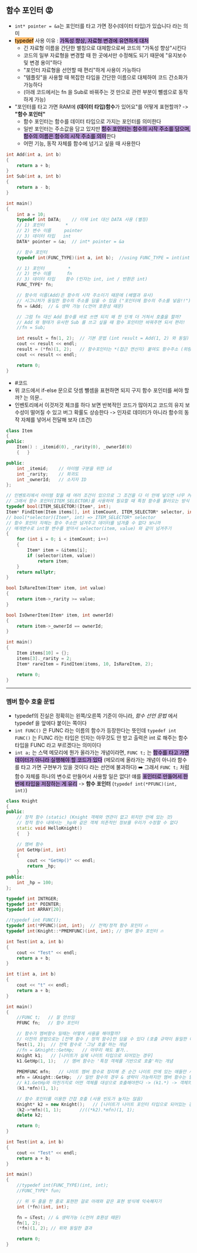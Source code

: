 
## 함수 포인터 😡
- `int* pointer = &a`는 포인터를 타고 가면 정수(데이터 타입)가 있습니다 라는 의미
- <mark style="background: #FFAB45CF;">typedef</mark> 사용 이유 : <mark style="background: #824CB496;">가독성 향상, 자료형 변경에 유연하게 대처</mark>
	- 긴 자료형 이름을 간단한 별칭으로 대체함으로써 코드의 "가독성 향상"시킨다
	- 코드의 일부 자료형을 변경할 때 한 곳에서만 수정해도 되기 때문에 "유지보수 및 변경 용이"하다
	- "포인터 자료형을 선언할 때 편리"하게 사용이 가능하다
	- "템플릿"을 사용할 때 복잡한 타입을 간단한 이름으로 대체하여 코드 간소화가 가능하다
	- (아래 코드에서는 fn 을 Sub로 바꿔주는 것 만으로 관련 부분이 뺄셈으로 동작하게 가능)
- "포인터를 타고 가면 RAM에 **(데이터 타입)함수**가 있어요"를 어떻게 표현할까? -> **"함수 포인터"**
	- 함수 포인터는 함수를 데이터 타입으로 가지는 포인터를 의미한다
	- 일반 포인터는 주소값을 담고 있지만 <mark style="background: #824CB496;">함수 포인터는 함수의 시작 주소를 담으며, 함수의 이름은 함수의 시작 주소를 의미</mark>한다
	- 어떤 기능, 동작 자체를 함수에 넘기고 싶을 때 사용한다
```cpp
int Add(int a, int b)
{
	return a + b;
}
int Sub(int a, int b)
{
	return a - b;
}

int main()
{
	int a = 10;
	typedef int DATA;    // 이제 int 대신 DATA 사용 (별칭)
	// 1) 포인터        *
	// 2) 변수 이름     pointer
	// 3) 데이터 타입   int
	DATA* pointer = &a;  // int* pointer = &a

	// 함수 포인터
	typedef int(FUNC_TYPE)(int a, int b);  //using FUNC_TYPE = int(int a, int b);와 동일

	// 1) 포인터         *
	// 2) 변수 이름      fn
	// 3) 데이터 타입    함수 (인자는 int, int / 반환은 int)
	FUNC_TYPE* fn;   

	// 함수의 이름(Add)은 함수의 시작 주소이기 때문에 (배열과 유사)
	// 시그니처가 동일한 함수의 주소를 담을 수 있음 ("포인터에 함수의 주소를 넣음!!")
	fn = &Add;  // & 생략 가능 (c언어 호환성 때문)

	// 그럼 fn 대신 Add 함수를 바로 쓰면 되지 왜 한 단계 더 거쳐서 호출을 할까?
	// Add 와 형태가 유사한 Sub 를 쓰고 싶을 때 함수 포인터만 바꿔주면 되서 편리!
	//fn = Sub;

	int result = fn(1, 2);	// 기본 문법 (int result = Add(1, 2) 와 동일)
	cout << result << endl;
	result = (*fn)(1, 2);	// 함수포인터는 *(접근 연산자) 붙여도 함수주소 (위랑 똑같이 동작)
	cout << result << endl;	

	return 0;
}
```

- #코드
- 위 코드에서 if-else 문으로 덧셈 뺄셈을 표현하면 되지 구지 함수 포인터를 써야 할까? 는 의문..
- 인벤토리에서 이것저것 체크를 하다 보면 반복적인 코드가 많아지고 코드의 유지 보수성이 떨어질 수 있고 버그 확률도 상승한다 -> 인자로 데이터가 아니라 함수의 동작 자체를 넣어서 전달해 보자 (조건)
```cpp
class Item
{
public:
	Item() : _itemid(0), _rarity(0), _ownerId(0)
	{	}

public:
	int _itemid;	// 아이템 구분을 위한 id
	int _rarity;	// 희귀도
	int _ownerId;	// 소지자 ID
};

// 인벤토리에서 아이템 찾을 때 여러 조건이 있으므로 그 조건을 다 이 안에 넣으면 너무 커짐
// 그래서 함수 포인터(ITEM_SELECTOR)를 사용하여 필요할 때 특정 함수를 불러오는 방식
typedef bool(ITEM_SELECTOR)(Item*, int);
Item* FindItem(Item items[], int itemCount, ITEM_SELECTOR* selector, int value)
// bool(*selector)(Item*, int) => ITEM_SELECTOR* selector
// 함수 포인터 자체는 함수 주소만 넘겨주고 데이터를 넘겨줄 수 없다 보니까
// 매개변수로 int형 변수를 받아서 selector(item, value) 와 같이 넘겨주기
{
	for (int i = 0; i < itemCount; i++)
	{
		Item* item = &items[i];
		if (selector(item, value))
			return item;
	}
	return nullptr;
}

bool IsRareItem(Item* item, int value)
{
	return item->_rarity >= value;
}

bool IsOwnerItem(Item* item, int ownerId)
{
	return item->_ownerId == ownerId;
}

int main()
{
	Item items[10] = {};
	items[3]._rarity = 2;
	Item* rareItem = FindItem(items, 10, IsRareItem, 2);

	return 0;
}
```

***

### 멤버 함수 호출 문법
- typedef의 진실은 정확히는 왼쪽/오른쪽 기준이 아니라, _함수 선언 문법_ 에서 typedef 을 앞에다 붙이는 쪽이다
- `int FUNC()` 은 FUNC 라는 이름의 함수가 등장한다는 뜻인데 `typedef int FUNC()` 는 FUNC 라는 타입은 인자는 아무것도 안 받고 출력은 int 로 해주는 함수 타입을 FUNC 라고 부르겠다는 의미이다
- `int a;` 는 스택 메모리에 뭔가 올라가는 개념이라면, `FUNC t;` 는 <mark style="background: #824CB496;">함수를 타고 가면 데이터가 아니라 실행해야 할 코드가 있다</mark> (메모리에 올라가는 개념이 아니라 함수를 타고 가면 구현부가 있을 것이다 라는 선언에 불과하다) ➡️ 그래서 `FUNC t;` 처럼 함수 자체를 하나의 변수로 만들어서 사용할 일은 없다! 얘를 <mark style="background: #824CB496;">포인터로 만들어서 한 번에 타입을 저장하는 게 유리</mark> -> **함수 포인터** (`typedef int(*PFUNC)(int, int)`)
```cpp
class Knight
{
public:
	// 정적 함수 (static) (Knight 객체와 연관이 없고 위치만 안에 있는 것)
	// 정적 함수 내에서는 _hp와 같은 객체 의존적인 정보를 우리가 수정할 수 없다
	static void HelloKnight()   
	{	}

	// 멤버 함수
	int GetHp(int, int)
	{
		cout << "GetHp()" << endl;
		return _hp;
	}
public:
	int _hp = 100;
};

typedef int INTRGER;
typedef int* POINTER;
typedef int ARRAY[20];

//typedef int FUNC();
typedef int(*PFUNC)(int, int);	// 전역/정적 함수 포인터 🔥
typedef int(Knight::*PMEMFUNC)(int, int); // 멤버 함수 포인터 🔥

int Test(int a, int b)
{
	cout << "Test" << endl;
	return a + b;
}

int t(int a, int b)
{
	cout << "t" << endl;
	return a + b;
}

int main()
{
    //FUNC t;   // 잘 안쓰임
	PFUNC fn;   // 함수 포인터

	// 함수가 멤버함수 일때는 어떻게 사용을 해야할까?
	// 이전의 문법으로는 [전역 함수 / 정적 함수]만 담을 수 있다 (호출 규약이 동일한 애들)
	Test(1, 2);  // 전역 함수로 '그냥 호출'하는 개념
	//fn = &Knight::GetHp;   // 아무리 해도 불가..
	Knight k1;   // [나이트가 실제 나이트 타입으로 되어있는 경우]
	k1.GetHp(1, 1);   // 멤버 함수는 '특정 객체를 기반으로 호출'하는 개념
	
	PMEMFUNC mfn;   // 나이트 멤버 함수로 정리해 준 순간 나이트 안에 있는 애들만 사용 가능
	mfn = &Knight::GetHp;  // 일반 함수의 경우 & 생략이 가능하지만 멤버 함수는 필수 (그냥 다 쓴다고 통일해서 알고 있자!)
	// k1.GetHp와 마찬가지로 어떤 객체를 대상으로 호출해야한다 -> (k1.*) -> 객체의 멤버함수가 아니라 멤버함수의 포인터로 사용할 때는 '함수라는 의미를 알려주기 위해서' 별을 찍어줘야 한다
	(k1.*mfn)(1, 1);

	// 함수 포인터를 이용한 간접 호출 (사용 빈도가 높지는 않음)
	Knight* k2 = new Knight();   // [나이트가 나이트 포인터 타입으로 되어있는 경우]
	(k2->*mfn)(1, 1);		//((*k2).*mfn)(1, 1);
	delete k2;

	return 0;
}
```


```c++
int Test(int a, int b)
{
	cout << "Test" << endl;
	return a + b;
}

int main()
{
	//typedef int(FUNC_TYPE)(int, int);
	//FUNC_TYPE* fun;

	// 위 두 줄을 한 줄로 표현한 걸로 아래와 같은 표현 방식에 익숙해지기
	int (*fn)(int, int);

	fn = &Test; // & 생략가능 (c언어 호환성 때문)
	fn(1, 2);
	(*fn)(1, 2); // 위와 동일한 결과

	return 0;
}
```